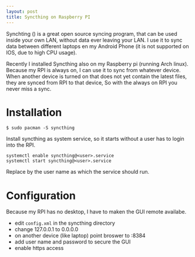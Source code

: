 ```yaml
---
layout: post
title: Syncthing on Raspberry PI
---
```


Synchting () is a great open source syncing program, that can be used inside your own LAN, without data ever leaving your LAN.
I use it to sync data between different laptops en my Android Phone (it is not supported on IOS, due to high CPU usage).


Recently I installed Syncthing also on my Raspberry pi (running Arch linux). Because my RPI is always on, I can use it to sync from whatever device. When another device is turned on that does not yet contain the latest files, they are synced from RPI to that device,
So with the always on RPI you never miss a sync.

# Installation
```$ sudo pacman -S syncthing```

Install syncthing as system service, so it starts without a user has to login into the RPI.
```
systemctl enable syncthing@<user>.service
systemctl start syncthing@<user>.service
```

Replace <user> by the user name as which the service should run.

# Configuration
Because my RPI has no desktop, I have to maken the GUI remote availabe.

* edit `config.xml`  in the syncthing directory
*    change 127.0.0.1 to 0.0.0.0
* on another device (like laptop) point broswer to <IP of RPI>:8384
*    add user name and password to secure the GUI
*    enable https access






